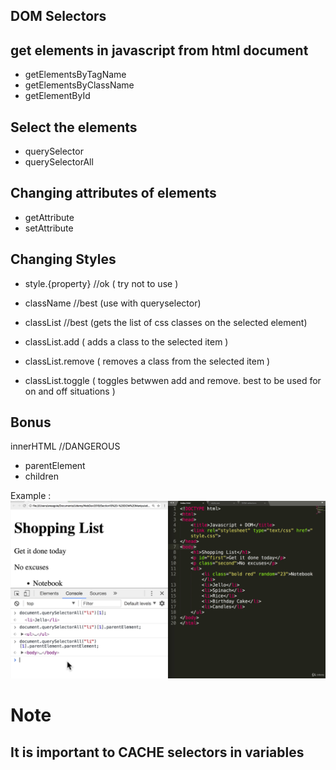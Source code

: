 DOM Selectors
--------------

## get elements in javascript from html document
- getElementsByTagName
- getElementsByClassName
- getElementById

## Select the elements
- querySelector
- querySelectorAll

## Changing attributes of elements
- getAttribute
- setAttribute

## Changing Styles
- style.{property} //ok ( try not to use )

- className //best (use with queryselector)
- classList //best (gets the list of css classes on the selected element)
- classList.add ( adds a class to the selected item )
- classList.remove ( removes a class from the selected item )
- classList.toggle ( toggles betwwen add and remove. best to be used for on and off situations )

## Bonus
innerHTML //DANGEROUS

- parentElement
- children

Example :
!['parentElement'](https://github.com/coldkillerr/jspract/blob/master/vlcsnap-2021-04-07-12h00m21s023.png)

# Note
## It is important to CACHE selectors in variables
